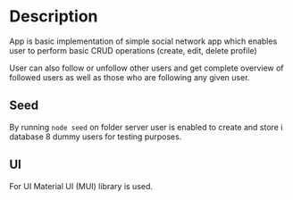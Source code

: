# Description

App is basic implementation of simple social network app which enables user to perform basic CRUD operations (create, edit, delete profile)

User can also follow or unfollow other users and get complete overview of followed users as well as those who are following any given user.

## Seed 

By running <code>node seed</code> on folder server user is enabled to create and store i database 8 dummy users for testing purposes.

## UI

For UI Material UI (MUI) library is used.

